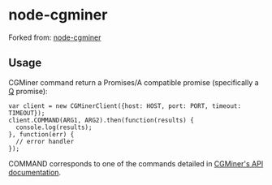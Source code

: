 node-cgminer
============

Forked from: [node-cgminer](https://github.com/tlrobinson/node-cgminer)

Usage
-----

CGMiner command return a Promises/A compatible promise (specifically a [Q](https://github.com/kriskowal/q) promise):

    var client = new CGMinerClient({host: HOST, port: PORT, timeout: TIMEOUT});
    client.COMMAND(ARG1, ARG2).then(function(results) {
      console.log(results);
    }, function(err) {
      // error handler
    });

COMMAND corresponds to one of the commands detailed in [CGMiner's API documentation](https://github.com/ckolivas/cgminer/blob/master/API-README).
